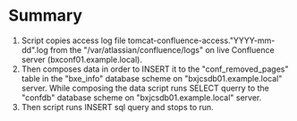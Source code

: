 Summary
=============
1. Script copies access log file tomcat-confluence-access."YYYY-mm-dd".log from the "/var/atlassian/confluence/logs" on live Confluence server (bxconf01.example.local).
2. Then composes data in order to INSERT it to the "conf_removed_pages" table in the "bxe_info" database scheme on "bxjcsdb01.example.local" server.
While composing the data script runs SELECT querry to the "confdb" database scheme on "bxjcsdb01.example.local" server.
3. Then script runs INSERT sql query and stops to run.
